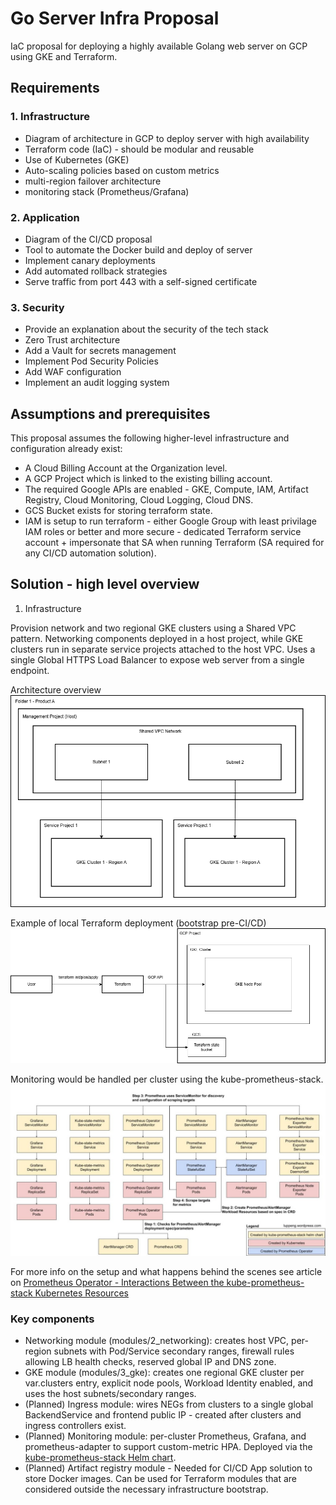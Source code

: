 # Go Server Infra Proposal
IaC proposal for deploying a highly available Golang web server on GCP using GKE and Terraform.

## Requirements
### 1. Infrastructure
- Diagram of architecture in GCP to deploy server with high availability
- Terraform code (IaC) - should be modular and reusable
- Use of Kubernetes (GKE)
- Auto-scaling policies based on custom metrics
- multi-region failover architecture
- monitoring stack (Prometheus/Grafana)

### 2. Application
- Diagram of the CI/CD proposal
- Tool to automate the Docker build and deploy of server
- Implement canary deployments
- Add automated rollback strategies
- Serve traffic from port 443 with a self-signed certificate

### 3. Security
- Provide an explanation about the security of the tech stack
- Zero Trust architecture
- Add a Vault for secrets management
- Implement Pod Security Policies
- Add WAF configuration
- Implement an audit logging system

## Assumptions and prerequisites
This proposal assumes the following higher-level infrastructure and configuration already exist:
- A Cloud Billing Account at the Organization level.
- A GCP Project which is linked to the existing billing account.
- The required Google APIs are enabled - GKE, Compute, IAM, Artifact Registry, Cloud Monitoring, Cloud Logging, Cloud DNS.
- GCS Bucket exists for storing terraform state.
- IAM is setup to run terraform - either Google Group with least privilage IAM roles or better and more secure - dedicated Terraform service account + impersonate that SA when running Terraform (SA required for any CI/CD automation solution).

## Solution - high level overview

1. Infrastructure

Provision network and two regional GKE clusters using a Shared VPC pattern. Networking components deployed in a host project, while GKE clusters run in separate service projects attached to the host VPC. Uses a single Global HTTPS Load Balancer to expose web server from a single endpoint.

Architecture overview
![Shared VPC - host and service projects](./diagrams/shared-vpc-host-service-projects.drawio-white.png)

Example of local Terraform deployment (bootstrap pre-CI/CD)
![GKE infra bootstrap](./diagrams/gke-infra-bootstrap.drawio-white.png)

Monitoring would be handled per cluster using the kube-prometheus-stack.
![Kube-prometheus-stack deployment](./diagrams/kube-prometheus-stack-helm.jpg)

For more info on the setup and what happens behind the scenes see article on [Prometheus Operator - Interactions Between the kube-prometheus-stack Kubernetes Resources](https://luppeng.wordpress.com/2021/04/01/prometheus-operator-interactions-between-the-kube-prometheus-stack-kubernetes-resources/)

### Key components
- Networking module (modules/2_networking): creates host VPC, per-region subnets with Pod/Service secondary ranges, firewall rules allowing LB health checks, reserved global IP and DNS zone.
- GKE module (modules/3_gke): creates one regional GKE cluster per var.clusters entry, explicit node pools, Workload Identity enabled, and uses the host subnets/secondary ranges.
- (Planned) Ingress module: wires NEGs from clusters to a single global BackendService and frontend public IP - created after clusters and ingress controllers exist.
- (Planned) Monitoring module: per-cluster Prometheus, Grafana, and prometheus-adapter to support custom-metric HPA. Deployed via the [kube-prometheus-stack Helm chart](https://artifacthub.io/packages/helm/prometheus-community/kube-prometheus-stack).
- (Planned) Artifact registry module - Needed for CI/CD App solution to store Docker images. Can be used for Terraform modules that are considered outside the necessary infrastructure bootstrap.